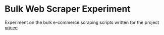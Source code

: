 # Bulk Web Scraper Experiment

Experiment on the bulk e-commerce scraping scripts written for the project [pricee](https://github.com/fardeenes7/pricee)
